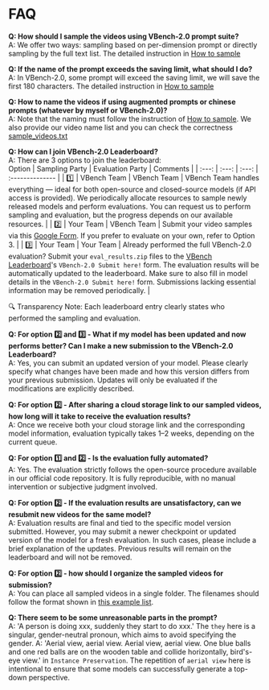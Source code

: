 # FAQ

**Q: How should I sample the videos using VBench-2.0 prompt suite?**<br>
A: We offer two ways: sampling based on per-dimension prompt or directly sampling by the full text list. The detailed instruction in [How to sample](https://github.com/Vchitect/VBench/tree/master/VBench-2.0/prompts#evaluate-all-dimensions)

**Q: If the name of the prompt exceeds the saving limit, what should I do?**<br>
A: In VBench-2.0, some prompt will exceed the saving limit, we will save the first 180 characters. The detailed instruction in [How to sample](https://github.com/Vchitect/VBench/tree/master/VBench-2.0/prompts#evaluate-all-dimensions)

**Q: How to name the videos if using augmented prompts or chinese prompts (whatever by myself or VBench-2.0)?**<br>
A: Note that the naming must follow the instruction of [How to sample](https://github.com/Vchitect/VBench/tree/master/VBench-2.0/prompts#evaluate-all-dimensions). We also provide our video name list and you can check the correctness [sample_videos.txt](https://github.com/Vchitect/VBench/tree/master/VBench-2.0/sampled_videos/sampled_videos.txt) 

**Q: How can I join VBench-2.0 Leaderboard?**<br>
A: There are 3 options to join the leaderboard:<br>
Option | Sampling Party | Evaluation Party |              Comments                         |
| :---: | :---: |  :---: |        :--------------    | 
| 1️⃣ | VBench Team | VBench Team | VBench Team handles everything — ideal for both open-source and closed-source models (if API access is provided). We periodically allocate resources to sample newly released models and perform evaluations. You can request us to perform sampling and evaluation, but the progress depends on our available resources. |
| 2️⃣ | Your Team | VBench Team | Submit your video samples via this [Google Form](https://forms.gle/rjH6hmAHpZhRGdkv5). If you prefer to evaluate on your own, refer to Option 3. |
| 3️⃣ | Your Team | Your Team | Already performed the full VBench-2.0 evaluation? Submit your `eval_results.zip` files to the [VBench Leaderboard](https://huggingface.co/spaces/Vchitect/VBench_Leaderboard)'s `VBench-2.0 Submit here!` form. The evaluation results will be automatically updated to the leaderboard. Make sure to also fill in model details in the `VBench-2.0 Submit here!` form. Submissions lacking essential information may be removed periodically. |

🔍 Transparency Note: Each leaderboard entry clearly states who performed the sampling and evaluation.



**Q: For option 2️⃣ and 3️⃣ - What if my model has been updated and now performs better? Can I make a new submission to the VBench-2.0 Leaderboard?**<br>
A: Yes, you can submit an updated version of your model. Please clearly specify what changes have been made and how this version differs from your previous submission. Updates will only be evaluated if the modifications are explicitly described.

**Q: For option 2️⃣ - After sharing a cloud storage link to our sampled videos, how long will it take to receive the evaluation results?**<br>
A: Once we receive both your cloud storage link and the corresponding model information, evaluation typically takes 1–2 weeks, depending on the current queue.

**Q: For option 1️⃣ and 2️⃣ - Is the evaluation fully automated?**<br>
A: Yes. The evaluation strictly follows the open-source procedure available in our official code repository. It is fully reproducible, with no manual intervention or subjective judgment involved.

**Q: For option 2️⃣ - If the evaluation results are unsatisfactory, can we resubmit new videos for the same model?**<br>
A: Evaluation results are final and tied to the specific model version submitted. However, you may submit a newer checkpoint or updated version of the model for a fresh evaluation. In such cases, please include a brief explanation of the updates. Previous results will remain on the leaderboard and will not be removed.

**Q: For option 2️⃣ - how should I organize the sampled videos for submission?**<br>
A: You can place all sampled videos in a single folder. The filenames should follow the format shown in [this example list](https://github.com/Vchitect/VBench/blob/master/VBench-2.0/sampled_videos/sampled_videos.txt).

**Q: There seem to be some unreasonable parts in the prompt?**<br>
A: 'A person is doing xxx, suddenly they start to do xxx.' The `they` here is a singular, gender-neutral pronoun, which aims to avoid specifying the gender.
A: 'Aerial view, aerial view. Aerial view, aerial view. One blue balls and one red balls are on the wooden table and collide horizontally, bird's-eye view.' in `Instance Preservation`. The repetition of `aerial view` here is intentional to ensure that some models can successfully generate a top-down perspective.